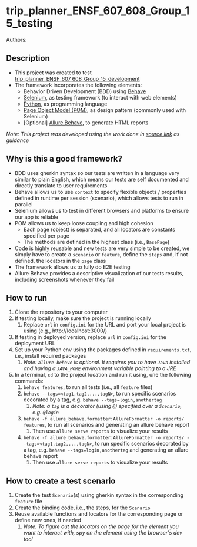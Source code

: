 # trip_planner_ENSF_607_608_Group_15_testing

Authors:

## Description
- This project was created to test [trip_planner_ENSF_607_608_Group_15_development](https://github.com/ENSF-607-608-Group-15/trip_planner_ENSF_607_608_Group_15_development.git)
- The framework incorporates the following elements:
  - Behavior Driven Development (BDD) using [Behave](https://behave.readthedocs.io/en/latest/)
  - [Selenium](https://www.selenium.dev/), as testing framework (to interact with web elements)
  - [Python](https://www.python.org/doc/), as programming language
  - [Page Object Model (POM)](https://www.selenium.dev/documentation/test_practices/encouraged/page_object_models/), as design pattern (commonly used with Selenium)
  - [Optional] [Allure Behave](https://allurereport.org/docs/behave/), to generate HTML reports

 _Note: This project was developed using the work done in [source link](https://github.com/arunmotoori/TutorialsNinjaBehaveBDDHybridFrameworkWithPageObjectModel) as guidance_


## Why is this a good framework?
- BDD uses gherkin syntax so our tests are written in a language very similar to plain English, which means our tests are self documented and directly translate to user requirements
- Behave allows us to use `context` to specify flexible objects / properties defined in runtime per session (scenario), which allows tests to run in parallel
- Selenium allows us to test in different browsers and platforms to ensure our app is reliable
- POM allows us to keep loose coupling and high cohesion
  - Each page (object) is separated, and all locators are constants specified per page
  - The methods are defined in the highest class (i.e., `BasePage`)
- Code is highly reusable and new tests are very simple to be created, we simply have to create a `scenario` or `feature`, define the `steps` and, if not defined, the locators in the `page` class
- The framework allows us to fully do E2E testing
- Allure Behave provides a descriptive visualization of our tests results, including screenshots whenever they fail


## How to run
1. Clone the repository to your computer
2. If testing locally, make sure the project is running locally
   1. Replace `url` in `config.ini` for the URL and port your local project is using (e.g., http://localhost:3000/) 
2. If testing in deployed version, replace `url` in `config.ini` for the deployment URL
3. Set up your Python env using the packages defined in `requirements.txt`, i.e., install required packages
   1. _Note: `allure-behave` is optional. It requires you to have `Java` installed and having a `JAVA_HOME` environment variable pointing to a JRE_
4. In a terminal, `cd` to the project location and run it using, one the following commands:
   1. `behave features`, to run all tests (i.e., all `feature` files)
   2. `behave --tags=<tag1,tag2,...,tagN>`, to run specific scenarios decorated by a tag, e.g. `behave --tags=login,anothertag`
      1. _Note: a `tag` is a decorator (using `@`) specified over a `Scenario`, e.g. `@login`_
   3. `behave -f allure_behave.formatter:AllureFormatter -o reports/ features`, to run all scenarios and generating an allure behave report
      1. Then use `allure serve reports` to visualize your results
   4. `behave -f allure_behave.formatter:AllureFormatter -o reports/ --tags=<tag1,tag2,...,tagN>`, to run specific scenarios decorated by a tag, e.g. `behave --tags=login,anothertag` and generating an allure behave report
      1. Then use `allure serve reports` to visualize your results

## How to create a test scenario
1. Create the test `Scenario`(s) using gherkin syntax in the corresponding `feature` file
2. Create the binding code, i.e., the steps, for the `Scenario`
3. Reuse available functions and locators for the corresponding page or define new ones, if needed
   1. _Note: To figure out the locators on the page for the element you want to interact with, spy on the element using the browser's dev tool_
